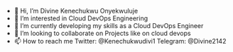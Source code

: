 - 👋 Hi, I’m Divine Kenechukwu Onyekwuluje
- 👀 I’m interested in Cloud DevOps Engineering
- 🌱 I’m currently developing my skills as a Cloud DevOps Engineer
- 💞️ I’m looking to collaborate on Projects like on cloud devops
- 📫 How to reach me Twitter: @Kenechukwudivi1
Telegram: @Divine2142

<!---
Divine4212/Divine4212 is a ✨ special ✨ repository because its `README.md` (this file) appears on your GitHub profile.
You can click the Preview link to take a look at your changes.
--->
